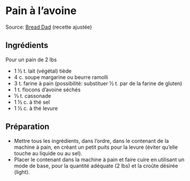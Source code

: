 # Pain à l’avoine
Source: [Bread Dad](https://breaddad.com/classic-oatmeal-bread-recipe/) (recette ajustée)

## Ingrédients
Pour un pain de 2 lbs
* 1 ½ t. lait (végétal) tiède
* 4 c. soupe margarine ou beurre ramolli
* 3 t. farine à pain (possibilité: substituer ½ t. par de la farine de gluten)
* 1 t. flocons d’avoine séchés
* ⅓ t. cassonade
* 1 ½ c. à thé sel
* 1 ½ c. à thé levure

## Préparation
* Mettre tous les ingrédients, dans l’ordre, dans le contenant de la machine à pain, en créant un petit puits pour la levure (éviter qu’elle touche au liquide ou au sel).
* Placer le contenant dans la machine à pain et faire cuire en utilisant un mode de base, pour la quantité adéquate (2 lbs) et la croûte désirée (light).